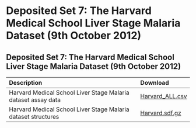 # Deposited Set 7: The Harvard Medical School Liver Stage Malaria Dataset \(9th October 2012\)

## Deposited Set 7: The Harvard Medical School Liver Stage Malaria Dataset \(9th October 2012\)

| Description | Download |
| :--- | :--- |
| Harvard Medical School Liver Stage Malaria dataset assay data | [Harvard\_ALL.csv](https://ftp.ebi.ac.uk/pub/databases/chembl/ChEMBLNTD/set7_harvard_liver/Harvard_ALL.csv) |
| Harvard Medical School Liver Stage Malaria dataset structures | [Harvard.sdf.gz](https://ftp.ebi.ac.uk/pub/databases/chembl/ChEMBLNTD/set7_harvard_liver/Harvard.sdf.gz) |



